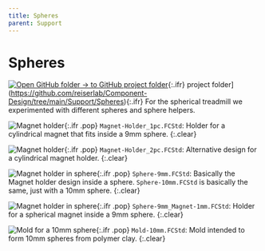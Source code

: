 ```yaml
---
title: Spheres
parent: Support
---
```


# Spheres

[![Open GitHub folder]({{"/assets/img/GitHub-Mark-32px.png"|relative_url}}) → to GitHub project folder](https://github.com/reiserlab/Component-Design/tree/main/Support/Holder_Tablet){:.ifr}
 project folder](https://github.com/reiserlab/Component-Design/tree/main/Support/Spheres){:.ifr}
For the spherical treadmill we experimented with different spheres and sphere helpers.

![Magnet holder]({{"/assets/img/Support/Spheres/Magnet-Holder_1pc.png"|relative_url}}){:.ifr .pop}
`Magnet-Holder_1pc.FCStd`: Holder for a cylindrical magnet that fits inside a 9mm sphere. 
{:.clear}

![Magnet holder]({{"/assets/img/Support/Spheres/Magnet-Holder_2pc.png"|relative_url}}){:.ifr .pop}
`Magnet-Holder_2pc.FCStd`: Alternative design for a cylindrical magnet holder.
{:.clear}

![Magnet holder in sphere]({{"/assets/img/Support/Spheres/Sphere-9mm.png"|relative_url}}){:.ifr .pop}
`Sphere-9mm.FCStd`: Basically the Magnet holder design inside a sphere. `Sphere-10mm.FCStd` is basically the same, just with a 10mm sphere.
{:.clear}

![Magnet holder in sphere]({{"/assets/img/Support/Spheres/Sphere-9mm_Magnet-1mm.png"|relative_url}}){:.ifr .pop}
`Sphere-9mm_Magnet-1mm.FCStd`: Holder for a spherical magnet inside a 9mm sphere. 
{:.clear}

![Mold for a 10mm sphere]({{"/assets/img/Support/Spheres/Mold-10mm.png"|relative_url}}){:.ifr .pop}
`Mold-10mm.FCStd`: Mold intended to form 10mm spheres from polymer clay.
{:.clear}